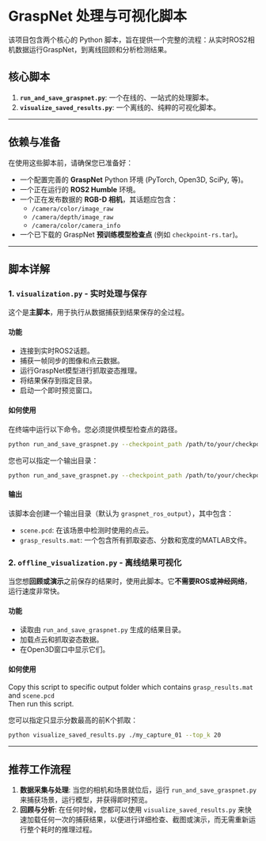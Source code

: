 # GraspNet 处理与可视化脚本

该项目包含两个核心的 Python 脚本，旨在提供一个完整的流程：从实时ROS2相机数据运行GraspNet，到离线回顾和分析检测结果。

## 核心脚本

1.  **`run_and_save_graspnet.py`**: 一个在线的、一站式的处理脚本。
2.  **`visualize_saved_results.py`**: 一个离线的、纯粹的可视化脚本。

---

## 依赖与准备

在使用这些脚本前，请确保您已准备好：

*   一个配置完善的 **GraspNet** Python 环境 (PyTorch, Open3D, SciPy, 等)。
*   一个正在运行的 **ROS2 Humble** 环境。
*   一个正在发布数据的 **RGB-D 相机**，其话题应包含：
    *   `/camera/color/image_raw`
    *   `/camera/depth/image_raw`
    *   `/camera/color/camera_info`
*   一个已下载的 GraspNet **预训练模型检查点** (例如 `checkpoint-rs.tar`)。

---

## 脚本详解

### 1. `visualization.py` - 实时处理与保存

这个是**主脚本**，用于执行从数据捕获到结果保存的全过程。

#### **功能**

*   连接到实时ROS2话题。
*   捕获一帧同步的图像和点云数据。
*   运行GraspNet模型进行抓取姿态推理。
*   将结果保存到指定目录。
*   启动一个即时预览窗口。

#### **如何使用**

在终端中运行以下命令。您必须提供模型检查点的路径。

```bash
python run_and_save_graspnet.py --checkpoint_path /path/to/your/checkpoint-rs.tar
```

您也可以指定一个输出目录：

```bash
python run_and_save_graspnet.py --checkpoint_path /path/to/your/checkpoint-rs.tar --output_dir ./my_capture_01
```

#### **输出**

该脚本会创建一个输出目录（默认为 `graspnet_ros_output`），其中包含：

*   `scene.pcd`: 在该场景中检测时使用的点云。
*   `grasp_results.mat`: 一个包含所有抓取姿态、分数和宽度的MATLAB文件。

### 2. `offline_visualization.py` - 离线结果可视化

当您想**回顾或演示**之前保存的结果时，使用此脚本。它**不需要ROS或神经网络**，运行速度非常快。

#### **功能**

*   读取由 `run_and_save_graspnet.py` 生成的结果目录。
*   加载点云和抓取姿态数据。
*   在Open3D窗口中显示它们。

#### **如何使用**

Copy this script to specific output folder which contains `grasp_results.mat` and `scene.pcd`  
Then run this script.

您可以指定只显示分数最高的前K个抓取：

```bash
python visualize_saved_results.py ./my_capture_01 --top_k 20
```

---

## 推荐工作流程

1.  **数据采集与处理**: 当您的相机和场景就位后，运行 `run_and_save_graspnet.py` 来捕获场景，运行模型，并获得即时预览。
2.  **回顾与分析**: 在任何时候，您都可以使用 `visualize_saved_results.py` 来快速加载任何一次的捕获结果，以便进行详细检查、截图或演示，而无需重新运行整个耗时的推理过程。
